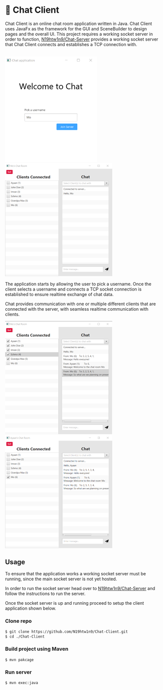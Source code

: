 # 💬 Chat Client

Chat Client is an online chat room application written in Java. Chat Client uses JavaFx as the framework for the GUI and SceneBuilder to design pages and the overall UI. This project requires a working socket server in order to function, [N19htw1n9/Chat-Server](https://github.com/N19htw1n9/Chat-Server) provides a working socket server that Chat Client connects and establishes a TCP connection with.<br><br>

<p float="left">
    <img src="src/main/resources/previews/pick-username.png" width="300">
    &nbsp;
    <img src="src/main/resources/previews/connected-screen.png" width="350">
</p>

The application starts by allowing the user to pick a username. Once the client selects a username and connects a TCP socket connection is established to ensure realtime exchange of chat data.

Chat provides communication with one or multiple different clients that are connected with the server, with seamless realtime communication with clients.

<p float="left">
    <img src="src/main/resources/previews/mo-chat.png" width="350">
    &nbsp;
    <img src="src/main/resources/previews/ayaan-chat.png" width="350">
</p>

## Usage

To ensure that the application works a working socket server must be running, since the main socket server is not yet hosted.

In order to run the socket server head over to [N19htw1n9/Chat-Server](https://github.com/N19htw1n9/Chat-Server#usage) and follow the instructions to run the server.

Once the socket server is up and running proceed to setup the client application shown below.

### Clone repo

```shell
$ git clone https://github.com/N19htw1n9/Chat-Client.git
$ cd ./Chat-Client
```

### Build project using Maven

```shell
$ mvn pakcage
```

### Run server

```shell
$ mvn exec:java
```
